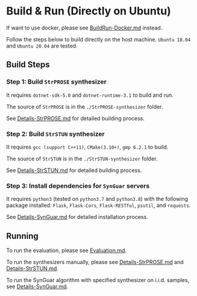 # Build & Run (Directly on Ubuntu)

If want to use docker, please see [BuildRun-Docker.md](./BuildRun-Docker.md) instead.

Follow the steps below to build directly on the host machine. `Ubuntu 18.04` and `Ubuntu 20.04` are tested.

## Build Steps

### Step 1: Build `StrPROSE` synthesizer

It requires `dotnet-sdk-5.0` and `dotnet-runtime-3.1` to build and run. 

The source of `StrPROSE` is in the `./StrPROSE-synthesizer` folder.

See [Details-StrPROSE.md](./Details-StrPROSE.md) for detailed building process.

### Step 2: Build `StrSTUN` synthesizer

It requires `gcc (support C++11)`, `CMake(3.10+)`, `gmp 6.2.1` to build.

The source of `StrSTUN` is in the `./StrSTUN-synthesizer` folder.

See [Details-StrSTUN.md](./Details-StrSTUN.md) for detailed building process.

### Step 3: Install dependencies for `SynGuar` servers

It requires `python3` (tested on `python3.7` and `python3.8`) with the following package installed:
`Flask`, `Flask-Cors`, 
`Flask-RESTful`, `psutil`, and `requests`.

See [Details-SynGuar.md](./Details-SynGuar.md) for detailed installation process.

## Running

To run the evaluation, please see [Evaluation.md](./Evaluation.md).

To run the synthesizers manually, please see [Details-StrPROSE.md](./Details-StrPROSE.md) and [Details-StrSTUN.md](./Details-StrSTUN.md).

To run the SynGuar algorithm with specified synthesizer on i.i.d. samples, see [Details-SynGuar.md](./Details-SynGuar.md).